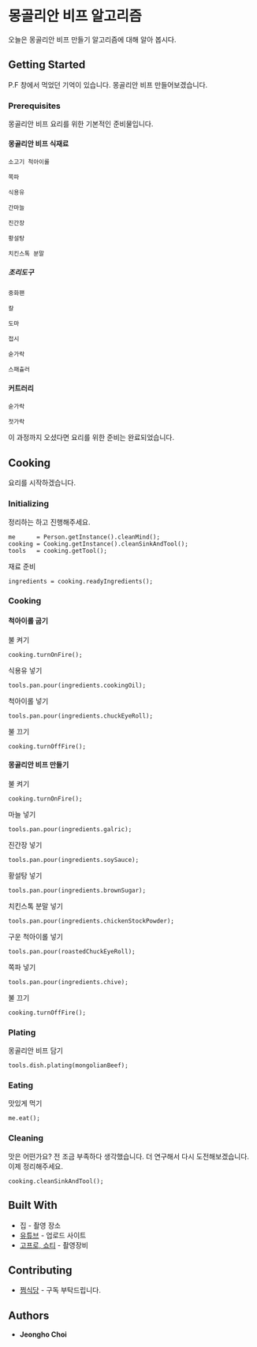 # 몽골리안 비프 알고리즘

오늘은 몽골리안 비프 만들기 알고리즘에 대해 알아 봅시다.

## Getting Started

P.F 창에서 먹었던 기억이 있습니다. 몽골리안 비프 만들어보겠습니다.
 
### Prerequisites

몽골리안 비프 요리를 위한 기본적인 준비물입니다.

#### 몽골리안 비프 식재료

```
소고기 척아이롤
```
```
쪽파
```
```
식용유
```
```
간마늘
```
```
진간장
```
```
황설탕
```
```
치킨스톡 분말
```

##### 조리도구

```
중화팬
```
```
칼
```
```
도마
```
```
접시
```
```
숟가락
```
```
스패츌러
```

#### 커트러리

```
숟가락
```
```
젓가락
```

이 과정까지 오셨다면 요리를 위한 준비는 완료되었습니다.

## Cooking

요리를 시작하겠습니다.

### Initializing

정리하는 하고 진행해주세요.
```
me      = Person.getInstance().cleanMind();
cooking = Cooking.getInstance().cleanSinkAndTool();
tools   = cooking.getTool();
```

재료 준비
```
ingredients = cooking.readyIngredients();
```

### Cooking

#### 척아이롤 굽기

불 켜기
```
cooking.turnOnFire();
```

식용유 넣기
```
tools.pan.pour(ingredients.cookingOil);
```

척아이롤 넣기
```
tools.pan.pour(ingredients.chuckEyeRoll);
```

불 끄기
```
cooking.turnOffFire();
```

#### 몽골리안 비프 만들기

불 켜기
```
cooking.turnOnFire();
```

마늘 넣기
```
tools.pan.pour(ingredients.galric);
```

진간장 넣기
```
tools.pan.pour(ingredients.soySauce);
```

황설탕 넣기
```
tools.pan.pour(ingredients.brownSugar);
```

치킨스톡 분말 넣기
```
tools.pan.pour(ingredients.chickenStockPowder);
```

구운 척아이롤 넣기
```
tools.pan.pour(roastedChuckEyeRoll);
```

쪽파 넣기
```
tools.pan.pour(ingredients.chive);
```

불 끄기
```
cooking.turnOffFire();
```

### Plating

몽골리안 비프 담기
```
tools.dish.plating(mongolianBeef);
```

### Eating

맛있게 먹기
```
me.eat();
```

### Cleaning

맛은 어떤가요? 전 조금 부족하다 생각했습니다. 더 연구해서 다시 도전해보겠습니다. 이제 정리해주세요.

```
cooking.cleanSinkAndTool();
```

## Built With

* 집 - 촬영 장소
* [유튜브](https://www.youtube.com/@wjdgh) - 업로드 사이트
* [고프로, 쇼티](https://gopro.com/ko/kr/) - 촬영장비

## Contributing

* [쩜식당](https://www.youtube.com/@wjdgh) - 구독 부탁드립니다.

## Authors

* **Jeongho Choi**
